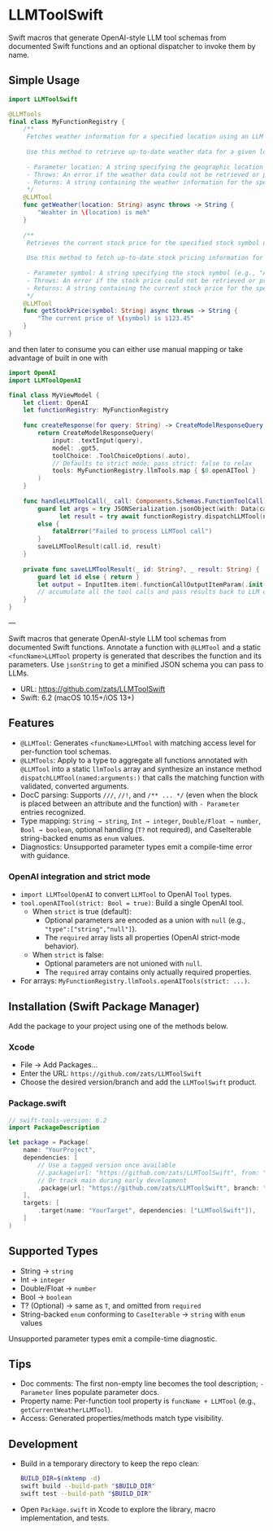 # LLMToolSwift

Swift macros that generate OpenAI-style LLM tool schemas from documented Swift functions and an optional dispatcher to invoke them by name.

## Simple Usage

```swift
import LLMToolSwift

@LLMTools
final class MyFunctionRegistry {
    /**
     Fetches weather information for a specified location using an LLM tool.
     
     Use this method to retrieve up-to-date weather data for a given location. The method is asynchronous and may throw an error if the retrieval fails.
     
     - Parameter location: A string specifying the geographic location for which to fetch weather information.
     - Throws: An error if the weather data could not be retrieved or processed.
     - Returns: A string containing the weather information for the specified location.
     */
    @LLMTool
    func getWeather(location: String) async throws -> String {
        "Weahter in \(location) is meh"
    }
    
    /**
     Retrieves the current stock price for the specified stock symbol using an LLM tool.
     
     Use this method to fetch up-to-date stock pricing information for a given symbol. The method is asynchronous and may throw an error if retrieval fails.
     
     - Parameter symbol: A string specifying the stock symbol (e.g., "AAPL" for Apple Inc.)
     - Throws: An error if the stock price could not be retrieved or processed.
     - Returns: A string containing the current stock price for the specified symbol.
     */
    @LLMTool
    func getStockPrice(symbol: String) async throws -> String {
        "The current price of \(symbol) is $123.45"
    }
}
```

and then later to consume you can either use manual mapping or take advantage of built in one with 

```swift
import OpenAI
import LLMToolOpenAI

final class MyViewModel {
    let client: OpenAI
    let functionRegistry: MyFunctionRegistry
    
    func createResponse(for query: String) -> CreateModelResponseQuery {
        return CreateModelResponseQuery(
            input: .textInput(query),
            model: .gpt5,
            toolChoice: .ToolChoiceOptions(.auto),
            // Defaults to strict mode; pass strict: false to relax
            tools: MyFunctionRegistry.llmTools.map { $0.openAITool }
        )
    }
    
    func handleLLMToolCall(_ call: Components.Schemas.FunctionToolCall) async throws {
        guard let args = try JSONSerialization.jsonObject(with: Data(call.arguments.utf8)) as? [String: Any],
              let result = try await functionRegistry.dispatchLLMTool(named: call.name, arguments: args) as? String
        else {
            fatalError("Failed to process LLMTool call")
        }
        saveLLMToolResult(call.id, result)
    }
    
    private func saveLLMToolResult(_ id: String?, _ result: String) {
        guard let id else { return }
        let output = InputItem.item(.functionCallOutputItemParam(.init(callId: id, _type: .functionCallOutput, output: result)))
        // accumulate all the tool calls and pass results back to LLM on the next turn
    }
}
```

—

Swift macros that generate OpenAI-style LLM tool schemas from documented Swift functions. Annotate a function with `@LLMTool` and a static `<funcName>LLMTool` property is generated that describes the function and its parameters. Use `jsonString` to get a minified JSON schema you can pass to LLMs.

- URL: https://github.com/zats/LLMToolSwift
- Swift: 6.2 (macOS 10.15+/iOS 13+)

## Features
- `@LLMTool`: Generates `<funcName>LLMTool` with matching access level for per-function tool schemas.
- `@LLMTools`: Apply to a type to aggregate all functions annotated with `@LLMTool` into a static `llmTools` array and synthesize an instance method `dispatchLLMTool(named:arguments:)` that calls the matching function with validated, converted arguments.
- DocC parsing: Supports `///`, `//!`, and `/** ... */` (even when the block is placed between an attribute and the function) with `- Parameter` entries recognized.
- Type mapping: `String → string`, `Int → integer`, `Double/Float → number`, `Bool → boolean`, optional handling (`T?` not required), and CaseIterable string-backed enums as `enum` values.
- Diagnostics: Unsupported parameter types emit a compile-time error with guidance.

### OpenAI integration and strict mode
- `import LLMToolOpenAI` to convert `LLMTool` to OpenAI `Tool` types.
- `tool.openAITool(strict: Bool = true)`: Build a single OpenAI tool.
  - When `strict` is true (default):
    - Optional parameters are encoded as a union with `null` (e.g., `"type":["string","null"]`).
    - The `required` array lists all properties (OpenAI strict-mode behavior).
  - When `strict` is false:
    - Optional parameters are not unioned with `null`.
    - The `required` array contains only actually required properties.
- For arrays: `MyFunctionRegistry.llmTools.openAITools(strict: ...)`.

## Installation (Swift Package Manager)
Add the package to your project using one of the methods below.

### Xcode
- File → Add Packages…
- Enter the URL: `https://github.com/zats/LLMToolSwift`
- Choose the desired version/branch and add the `LLMToolSwift` product.

### Package.swift
```swift
// swift-tools-version: 6.2
import PackageDescription

let package = Package(
    name: "YourProject",
    dependencies: [
        // Use a tagged version once available
        //.package(url: "https://github.com/zats/LLMToolSwift", from: "0.1.0"),
        // Or track main during early development
        .package(url: "https://github.com/zats/LLMToolSwift", branch: "main"),
    ],
    targets: [
        .target(name: "YourTarget", dependencies: ["LLMToolSwift"]),
    ]
)
```

## Supported Types
- String → `string`
- Int → `integer`
- Double/Float → `number`
- Bool → `boolean`
- T? (Optional) → same as `T`, and omitted from `required`
- String-backed `enum` conforming to `CaseIterable` → `string` with `enum` values

Unsupported parameter types emit a compile-time diagnostic.

## Tips
- Doc comments: The first non-empty line becomes the tool description; `- Parameter` lines populate parameter docs.
- Property name: Per-function tool property is `funcName + LLMTool` (e.g., `getCurrentWeatherLLMTool`).
- Access: Generated properties/methods match type visibility.


## Development
- Build in a temporary directory to keep the repo clean:
  ```bash
  BUILD_DIR=$(mktemp -d)
  swift build --build-path "$BUILD_DIR"
  swift test --build-path "$BUILD_DIR"
  ```
- Open `Package.swift` in Xcode to explore the library, macro implementation, and tests.
